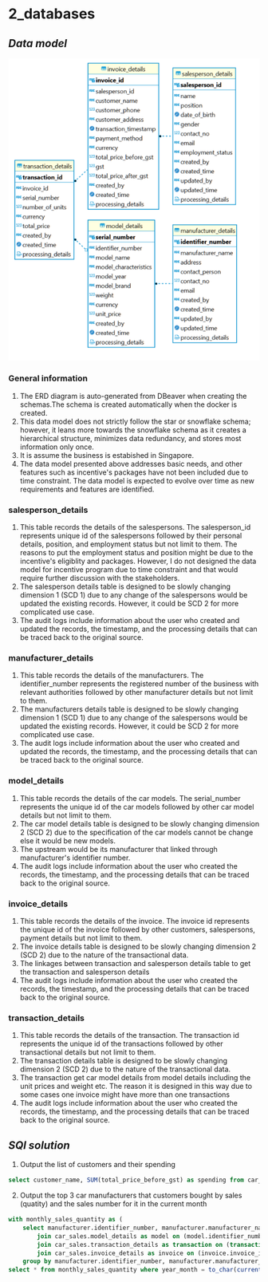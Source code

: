# 2_databases

## _Data model_

![schema](pictures/schema.png)

### General information

1. The ERD diagram is auto-generated from DBeaver when creating the schemas.The schema is created automatically when the docker is created.
2. This data model does not strictly follow the star or snowflake schema; however, it leans more towards the snowflake schema as it creates a hierarchical structure, minimizes data redundancy, and stores most information only once.
3. It is assume the business is estabished in Singapore.
4. The data model presented above addresses basic needs, and other features such as incentive's packages have not been included due to time constraint. The data model is expected to evolve over time as new requirements and features are identified.

### salesperson_details

1. This table records the details of the salespersons. The salesperson_id represents unique id of the salespersons followed by their personal details, position, and employment status but not limit to them. The reasons to put the employment status and position might be due to the incentive's eligiblity and packages. However, I do not designed the data model for incentive program due to time constraint and that would require further discussion with the stakeholders.
2. The salesperson details table is designed to be slowly changing dimension 1 (SCD 1) due to any change of the salespersons would be updated the existing records. However, it could be SCD 2 for more complicated use case.
3. The audit logs include information about the user who created and updated the records, the timestamp, and the processing details that can be traced back to the original source.

### manufacturer_details

1. This table records the details of the manufacturers. The identifier_number represents the registered number of the business with relevant authorities followed by other manufacturer details but not limit to them.
2. The manufacturers details table is designed to be slowly changing dimension 1 (SCD 1) due to any change of the salespersons would be updated the existing records. However, it could be SCD 2 for more complicated use case.
3. The audit logs include information about the user who created and updated the records, the timestamp, and the processing details that can be traced back to the original source.

### model_details

1. This table records the details of the car models. The serial_number represents the unique id of the car models followed by other car model details but not limit to them.
2. The car model details table is designed to be slowly changing dimension 2 (SCD 2) due to the specification of the car models cannot be change else it would be new models.
3. The upstream would be its manufacturer that linked through manufacturer's identifier number.
4. The audit logs include information about the user who created the records, the timestamp, and the processing details that can be traced back to the original source.

### invoice_details

1. This table records the details of the invoice. The invoice id represents the unique id of the invoice followed by other customers, salespersons, payment details but not limit to them.
2. The invoice details table is designed to be slowly changing dimension 2 (SCD 2) due to the nature of the transactional data.
3. The linkages between transaction and salesperson details table to get the transaction and salesperson details
4. The audit logs include information about the user who created the records, the timestamp, and the processing details that can be traced back to the original source.

### transaction_details

1. This table records the details of the transaction. The transaction id represents the unique id of the transactions followed by other transactional details but not limit to them.
2. The transaction details table is designed to be slowly changing dimension 2 (SCD 2) due to the nature of the transactional data.
3. The transaction get car model details from model details including the unit prices and weight etc. The reason it is designed in this way due to some cases one invoice might have more than one transactions
4. The audit logs include information about the user who created the records, the timestamp, and the processing details that can be traced back to the original source.


## _SQl solution_

1. Output the list of customers and their spending

```sql
select customer_name, SUM(total_price_before_gst) as spending from car_sales.invoice_details group by customer_name; 
```

2. Output the top 3 car manufacturers that customers bought by sales (quatity) and the sales number for it in the current month 

```sql
with monthly_sales_quantity as (
	select manufacturer.identifier_number, manufacturer.manufacturer_name, to_char(transaction_timestamp, 'YYYY-MM') as year_month, sum(transaction.total_price) as quantity from car_sales.manufacturer_details as manufacturer
		join car_sales.model_details as model on (model.identifier_number = manufacturer.identifier_number)
		join car_sales.transaction_details as transaction on (transaction.serial_number = transaction.serial_number)
		join car_sales.invoice_details as invoice on (invoice.invoice_id = transaction.invoice_id)
	group by manufacturer.identifier_number, manufacturer.manufacturer_name, to_char(transaction_timestamp, 'YYYY-MM'))
select * from monthly_sales_quantity where year_month = to_char(current_date, 'YYYY-MM') order by quantity desc limit 3;
```